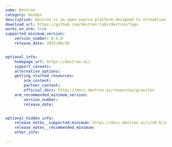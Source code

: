 ```yaml
---
name: Devtron
category: DevOps
description: Devtron is an open-source platform designed to streamline and enhance the management and deployment of applications on Kubernetes.
download_url: https://github.com/devtron-labs/devtron/tags
works_on_arm: true
supported_minimum_version: 
    version_number: 0.6.0
    release_date: 2022/09/26


optional_info:
    homepage_url: https://devtron.ai/
    support_caveats:
    alternative_options: 
    getting_started_resources:
        arm_content: 
        partner_content: 
        official_docs: https://docs.devtron.ai/resources/graviton
    arm_recommended_minimum_version:
        version_number:
        release_date:


optional_hidden_info:
    release_notes__supported_minimum: https://docs.devtron.ai/v/v0.6/install/install-devtron-with-cicd#install-multi-architecture-nodes-arm-and-amd
    release_notes__recommended_minimum:
    other_info: 

---
```

